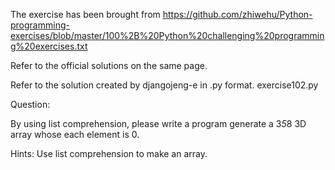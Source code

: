 The exercise has been brought from https://github.com/zhiwehu/Python-programming-exercises/blob/master/100%2B%20Python%20challenging%20programming%20exercises.txt

Refer to the official solutions on the same page.

Refer to the solution created by djangojeng-e in .py format. exercise102.py 

Question:

By using list comprehension, please write a program generate a 3*5*8 3D array whose each element is 0.

Hints:
Use list comprehension to make an array.
